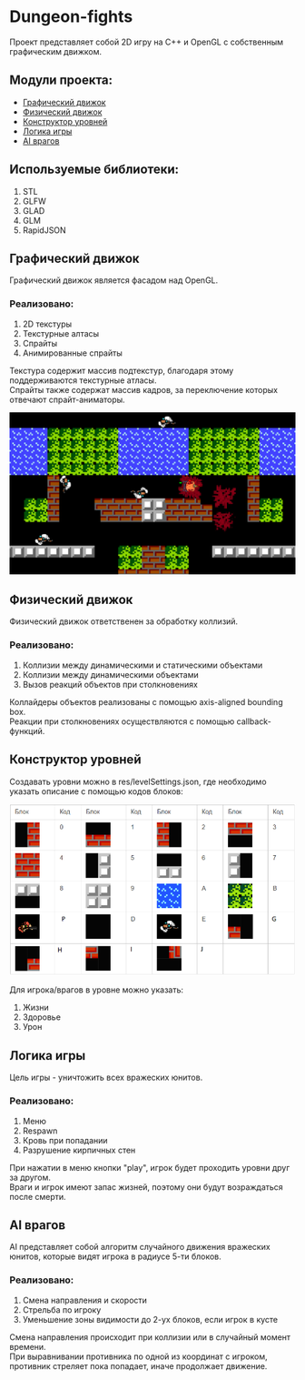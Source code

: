 # Dungeon-fights
Проект представляет собой 2D игру на С++ и OpenGL с собственным графическим движком. 

## Mодули проекта:
* [Графический движок](#graphics)
* [Физический движок](#physics)
* [Конструктор уровней](#level_builder)
* [Логика игры](#game_logic)
* [AI врагов](#AI)

## Используемые библиотеки:
1. STL
2. GLFW
3. GLAD
4. GLM
5. RapidJSON

## <a id="graphics">Графический движок</a>

Графический движок является фасадом над OpenGL.
### Реализовано:
1. 2D текстуры
2. Текстурные алтасы
3. Спрайты
4. Анимированные спрайты

Текстура содержит массив подтекстур, благодаря этому поддерживаются текстурные атласы. <br>
Спрайты также содержат массив кадров, за переключение которых отвечают спрайт-аниматоры.<br>

![Image alt](https://github.com/yabaranov/Dungeon-fights/raw/main/res/textures/fight.png)

## <a id="physics">Физический движок</a>

Физический движок ответственен за обработку коллизий. 
### Реализовано:
1. Коллизии между динамическими и статическими объектами
2. Коллизии между динамическими объектами
3. Вызов реакций объектов при столкновениях
 
Коллайдеры объектов реализованы с помощью axis-aligned bounding box.<br>
Реакции при столкновениях осуществляются с помощью callback-функций.

## <a id="level_builder">Конструктор уровней</a>

Создавать уровни можно в res/levelSettings.json, где необходимо указать описание с помощью кодов блоков:

![Image alt](https://github.com/yabaranov/Dungeon-fights/raw/main/res/block_map.png)

Для игрока/врагов в уровне можно указать:
1. Жизни
2. Здоровье
3. Урон

## <a id="game_logic">Логика игры</a>

Цель игры - уничтожить всех вражеских юнитов. 
### Реализовано: 
1. Меню
2. Respawn
3. Кровь при попадании
4. Разрушение кирпичных стен

При нажатии в меню кнопки "play", игрок будет проходить уровни друг за другом. <br>
Враги и игрок имеют запас жизней, поэтому они будут возраждаться после смерти. <br>

## <a id="AI">AI врагов</a>
AI представляет собой алгоритм случайного движения вражеских юнитов, которые видят игрока в радиусе 5-ти блоков.
### Реализовано:
1. Смена направления и скорости
2. Стрельба по игроку
3. Уменьшение зоны видимости до 2-ух блоков, если игрок в кусте

Смена направления происходит при коллизии или в случайный момент времени.<br>
При выравнивании противника по одной из координат с игроком, противник стреляет пока попадает, иначе продолжает движение.


